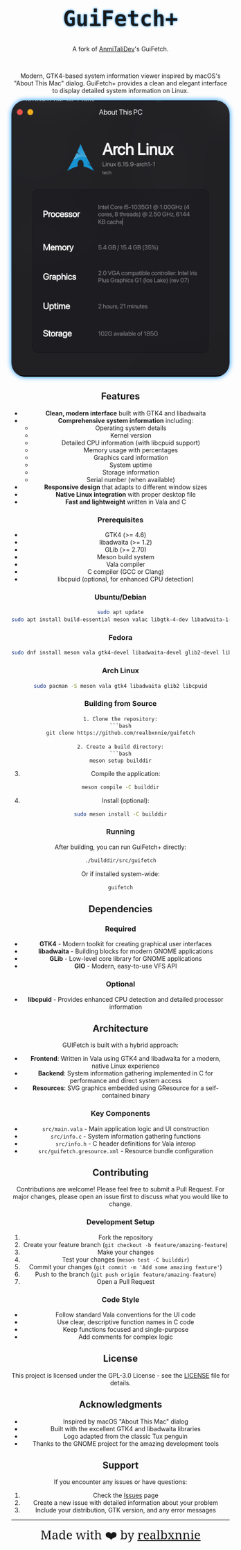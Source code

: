 <!-- IMAGINE USING HTML IN MARKDOWN :sob: -->

<center><h1 style="font-family: monospace; font-size: 3.5em; text-shadow: 0px 0px 5px rgba(0, 140, 255, 1)">GuiFetch+</h1>

A fork of [AnmiTaliDev](https://github.com/AnmiTaliDev)'s GuiFetch.

<br>

Modern, GTK4-based system information viewer inspired by macOS's "About This Mac" dialog. GuiFetch+ provides a clean and elegant interface to display detailed system information on Linux.

<img src="screenshot.png" style="box-shadow: 0px 0px 12px rgba(0, 140, 255, 1); border-radius: 2.3em">

## Features
- **Clean, modern interface** built with GTK4 and libadwaita
- **Comprehensive system information** including:
  - Operating system details
  - Kernel version
  - Detailed CPU information (with libcpuid support)
  - Memory usage with percentages
  - Graphics card information
  - System uptime
  - Storage information
  - Serial number (when available)
- **Responsive design** that adapts to different window sizes
- **Native Linux integration** with proper desktop file
- **Fast and lightweight** written in Vala and C

### Prerequisites

- GTK4 (>= 4.6)
- libadwaita (>= 1.2)
- GLib (>= 2.70)
- Meson build system
- Vala compiler
- C compiler (GCC or Clang)
- libcpuid (optional, for enhanced CPU detection)

### Ubuntu/Debian

```bash
sudo apt update
sudo apt install build-essential meson valac libgtk-4-dev libadwaita-1-dev libglib2.0-dev libgio2.0-dev libcpuid-dev
```

### Fedora

```bash
sudo dnf install meson vala gtk4-devel libadwaita-devel glib2-devel libcpuid-devel
```

### Arch Linux

```bash
sudo pacman -S meson vala gtk4 libadwaita glib2 libcpuid
```

### Building from Source
```
1. Clone the repository:
```bash
git clone https://github.com/realbxnnie/guifetch

2. Create a build directory:
```bash
meson setup builddir
```

3. Compile the application:
```bash
meson compile -C builddir
```

4. Install (optional):
```bash
sudo meson install -C builddir
```

### Running

After building, you can run GuiFetch+ directly:
```bash
./builddir/src/guifetch
```

Or if installed system-wide:
```bash
guifetch
```

## Dependencies

### Required

- **GTK4** - Modern toolkit for creating graphical user interfaces
- **libadwaita** - Building blocks for modern GNOME applications
- **GLib** - Low-level core library for GNOME applications
- **GIO** - Modern, easy-to-use VFS API

### Optional

- **libcpuid** - Provides enhanced CPU detection and detailed processor information

## Architecture

GUIFetch is built with a hybrid approach:

- **Frontend**: Written in Vala using GTK4 and libadwaita for a modern, native Linux experience
- **Backend**: System information gathering implemented in C for performance and direct system access
- **Resources**: SVG graphics embedded using GResource for a self-contained binary

### Key Components

- `src/main.vala` - Main application logic and UI construction
- `src/info.c` - System information gathering functions
- `src/info.h` - C header definitions for Vala interop
- `src/guifetch.gresource.xml` - Resource bundle configuration

## Contributing

Contributions are welcome! Please feel free to submit a Pull Request. For major changes, please open an issue first to discuss what you would like to change.

### Development Setup

1. Fork the repository
2. Create your feature branch (`git checkout -b feature/amazing-feature`)
3. Make your changes
4. Test your changes (`meson test -C builddir`)
5. Commit your changes (`git commit -m 'Add some amazing feature'`)
6. Push to the branch (`git push origin feature/amazing-feature`)
7. Open a Pull Request

### Code Style

- Follow standard Vala conventions for the UI code
- Use clear, descriptive function names in C code
- Keep functions focused and single-purpose
- Add comments for complex logic

## License

This project is licensed under the GPL-3.0 License - see the [LICENSE](LICENSE) file for details.

## Acknowledgments

- Inspired by macOS "About This Mac" dialog
- Built with the excellent GTK4 and libadwaita libraries
- Logo adapted from the classic Tux penguin
- Thanks to the GNOME project for the amazing development tools

## Support

If you encounter any issues or have questions:

1. Check the [Issues](https://github.com/AnmiTaliDev/guifetch/issues) page
2. Create a new issue with detailed information about your problem
3. Include your distribution, GTK version, and any error messages

---

<span style="font-family: 'serif'; font-size: 2em;">Made with ❤️ by [realbxnnie](https://github.com/realbxnnie)</span>
</center>